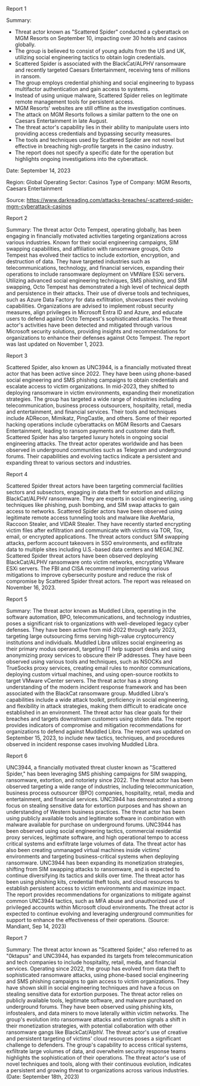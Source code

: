
Report 1

Summary:
- Threat actor known as "Scattered Spider" conducted a cyberattack on MGM Resorts on September 10, impacting over 30 hotels and casinos globally.
- The group is believed to consist of young adults from the US and UK, utilizing social engineering tactics to obtain login credentials.
- Scattered Spider is associated with the BlackCat/ALPHV ransomware and recently targeted Caesars Entertainment, receiving tens of millions in ransom.
- The group employs credential phishing and social engineering to bypass multifactor authentication and gain access to systems.
- Instead of using unique malware, Scattered Spider relies on legitimate remote management tools for persistent access.
- MGM Resorts' websites are still offline as the investigation continues.
- The attack on MGM Resorts follows a similar pattern to the one on Caesars Entertainment in late August.
- The threat actor's capability lies in their ability to manipulate users into providing access credentials and bypassing security measures.
- The tools and techniques used by Scattered Spider are not novel but effective in breaching high-profile targets in the casino industry.
- The report does not specify a specific date for the operation but highlights ongoing investigations into the cyberattack.

Date: September 14, 2023

Region: Global
Operating Sector: Casinos
Type of Company: MGM Resorts, Caesars Entertainment

Source: https://www.darkreading.com/attacks-breaches/-scattered-spider-mgm-cyberattack-casinos





Report 2

Summary:
The threat actor Octo Tempest, operating globally, has been engaging in financially motivated activities targeting organizations across various industries. Known for their social engineering campaigns, SIM swapping capabilities, and affiliation with ransomware groups, Octo Tempest has evolved their tactics to include extortion, encryption, and destruction of data. They have targeted industries such as telecommunications, technology, and financial services, expanding their operations to include ransomware deployment on VMWare ESXi servers. Utilizing advanced social engineering techniques, SMS phishing, and SIM swapping, Octo Tempest has demonstrated a high level of technical depth and persistence in their attacks. Their use of diverse tools and techniques, such as Azure Data Factory for data exfiltration, showcases their evolving capabilities. Organizations are advised to implement robust security measures, align privileges in Microsoft Entra ID and Azure, and educate users to defend against Octo Tempest's sophisticated attacks. The threat actor's activities have been detected and mitigated through various Microsoft security solutions, providing insights and recommendations for organizations to enhance their defenses against Octo Tempest. The report was last updated on November 1, 2023.





Report 3

Scattered Spider, also known as UNC3944, is a financially motivated threat actor that has been active since 2022. They have been using phone-based social engineering and SMS phishing campaigns to obtain credentials and escalate access to victim organizations. In mid-2023, they shifted to deploying ransomware in victim environments, expanding their monetization strategies. The group has targeted a wide range of industries including telecommunication, business process outsourcers, hospitality, retail, media and entertainment, and financial services. Their tools and techniques include ADRecon, Mimikatz, PingCastle, and others. Some of their reported hacking operations include cyberattacks on MGM Resorts and Caesars Entertainment, leading to ransom payments and customer data theft. Scattered Spider has also targeted luxury hotels in ongoing social engineering attacks. The threat actor operates worldwide and has been observed in underground communities such as Telegram and underground forums. Their capabilities and evolving tactics indicate a persistent and expanding threat to various sectors and industries.





Report 4

Scattered Spider threat actors have been targeting commercial facilities sectors and subsectors, engaging in data theft for extortion and utilizing BlackCat/ALPHV ransomware. They are experts in social engineering, using techniques like phishing, push bombing, and SIM swap attacks to gain access to networks. Scattered Spider actors have been observed using legitimate remote access tunneling tools and malware like AveMaria, Raccoon Stealer, and VIDAR Stealer. They have recently started encrypting victim files after exfiltration and communicate with victims via TOR, Tox, email, or encrypted applications. The threat actors conduct SIM swapping attacks, perform account takeovers in SSO environments, and exfiltrate data to multiple sites including U.S.-based data centers and MEGA[.]NZ. Scattered Spider threat actors have been observed deploying BlackCat/ALPHV ransomware onto victim networks, encrypting VMware ESXi servers. The FBI and CISA recommend implementing various mitigations to improve cybersecurity posture and reduce the risk of compromise by Scattered Spider threat actors. The report was released on November 16, 2023.





Report 5

Summary:
The threat actor known as Muddled Libra, operating in the software automation, BPO, telecommunications, and technology industries, poses a significant risk to organizations with well-developed legacy cyber defenses. They have been active from mid-2022 through early 2023, targeting large outsourcing firms serving high-value cryptocurrency institutions and individuals. Muddled Libra utilizes social engineering as their primary modus operandi, targeting IT help support desks and using anonymizing proxy services to obscure their IP addresses. They have been observed using various tools and techniques, such as NSOCKs and TrueSocks proxy services, creating email rules to monitor communications, deploying custom virtual machines, and using open-source rootkits to target VMware vCenter servers. The threat actor has a strong understanding of the modern incident response framework and has been associated with the BlackCat ransomware group. Muddled Libra's capabilities include a wide attack toolkit, proficiency in social engineering, and flexibility in attack strategies, making them difficult to eradicate once established in an environment. The threat actor has clear goals for their breaches and targets downstream customers using stolen data. The report provides indicators of compromise and mitigation recommendations for organizations to defend against Muddled Libra. The report was updated on September 15, 2023, to include new tactics, techniques, and procedures observed in incident response cases involving Muddled Libra.





Report 6

UNC3944, a financially motivated threat cluster known as "Scattered Spider," has been leveraging SMS phishing campaigns for SIM swapping, ransomware, extortion, and notoriety since 2022. The threat actor has been observed targeting a wide range of industries, including telecommunication, business process outsourcer (BPO) companies, hospitality, retail, media and entertainment, and financial services. UNC3944 has demonstrated a strong focus on stealing sensitive data for extortion purposes and has shown an understanding of Western business practices. The threat actor has been using publicly available tools and legitimate software in combination with malware available for purchase on underground forums. UNC3944 has been observed using social engineering tactics, commercial residential proxy services, legitimate software, and high operational tempo to access critical systems and exfiltrate large volumes of data. The threat actor has also been creating unmanaged virtual machines inside victims' environments and targeting business-critical systems when deploying ransomware. UNC3944 has been expanding its monetization strategies, shifting from SIM swapping attacks to ransomware, and is expected to continue diversifying its tactics and skills over time. The threat actor has been using phishing kits, credential theft tools, and cloud resources to establish persistent access to victim environments and maximize impact. The report provides recommendations for organizations to mitigate against common UNC3944 tactics, such as MFA abuse and unauthorized use of privileged accounts within Microsoft cloud environments. The threat actor is expected to continue evolving and leveraging underground communities for support to enhance the effectiveness of their operations. (Source: Mandiant, Sep 14, 2023)





Report 7

Summary:
The threat actor known as "Scattered Spider," also referred to as "0ktapus" and UNC3944, has expanded its targets from telecommunication and tech companies to include hospitality, retail, media, and financial services. Operating since 2022, the group has evolved from data theft to sophisticated ransomware attacks, using phone-based social engineering and SMS phishing campaigns to gain access to victim organizations. They have shown skill in social engineering techniques and have a focus on stealing sensitive data for extortion purposes. The threat actor relies on publicly available tools, legitimate software, and malware purchased on underground forums. They have been observed using phishing kits, infostealers, and data miners to move laterally within victim networks. The group's evolution into ransomware attacks and extortion signals a shift in their monetization strategies, with potential collaboration with other ransomware gangs like BlackCat/AlphV. The threat actor's use of creative and persistent targeting of victims' cloud resources poses a significant challenge to defenders. The group's capability to access critical systems, exfiltrate large volumes of data, and overwhelm security response teams highlights the sophistication of their operations. The threat actor's use of novel techniques and tools, along with their continuous evolution, indicates a persistent and growing threat to organizations across various industries. (Date: September 18th, 2023)


